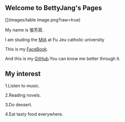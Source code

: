 ## Welcome to BettyJang's Pages

[](images/table image.png?raw=true)

My name is 張芳菽.

I am studing the [MIA](http://www.miia.fju.edu.tw/layout/oneorange/vvindex.jsp) at Fu Jeu catholic university

This is my [FaceBook](https://www.facebook.com/?ref=tn_tnmn).

And this is my [GitHub](https://github.com/).You can know me better through it.

## My interest

1.Listen to music.

2.Reading novels.

3.Do dessert.

4.Eat tasty food everywhere.
